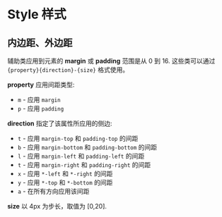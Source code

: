 # Style 样式

## 内边距、外边距

辅助类应用到元素的 **margin** 或 **padding** 范围是从 0 到 16. 这些类可以通过 `{property}{direction}-{size}` 格式使用。

**property** 应用间距类型:

+ `m` - 应用 `margin`
+ `p` - 应用 `padding`

**direction** 指定了该属性所应用的侧边:

- `t` - 应用 `margin-top` 和 `padding-top` 的间距
- `b` - 应用 `margin-bottom` 和 `padding-bottom` 的间距
- `l` - 应用 `margin-left` 和 `padding-left` 的间距
- `t` - 应用 `margin-right` 和 `padding-right` 的间距
- `x` - 应用 `*-left` 和 `*-right` 的间距
- `y` - 应用 `*-top` 和 `*-bottom` 的间距
- `a` - 在所有方向应用该间距

**size** 以 4px 为步长，取值为 [0,20].

